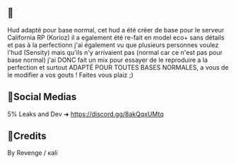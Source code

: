 
🔑 
------------------------------------------------
Hud adapté pour base normal, cet hud a été créer de base pour le serveur California RP (Korioz) il a egalement été re-fait en model eco+ sans détails et pas à la perfectionn j'ai également vu que plusieurs personnes voulez l'hud (Sensity) mais qu'ils n'y arrivaient pas (normal car ce n'est pas pour base normal) j'ai DONC fait un mix pour essayer de le reproduire a la perfection et surtout ADAPTÉ POUR TOUTES BASES NORMALES, a vous de le modifier a vos gouts ! Faites vous plaiz ;)


🔗Social Medias
---------------------------------------------
5% Leaks and Dev ➜ https://discord.gg/8akQqxUMtq

📌Credits
----------------------------------------------
By Revenge / кali
